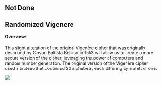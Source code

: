 ## Not Done

## Randomized Vigenere

#### Overview:

This slight alteration of the original Vigenère cipher that was originally described by Giovan Battista Bellaso in 1553 will allow us to create a more secure version of the cipher, leveraging the power of computers and random number generation. The original version of the Vigenère cipher used a tableau that contained 26 alphabets, each differing by a shift of one.

![](http://f.cl.ly/items/1g2X1j3t2H0N3o1z2T0h/vigenere_original.png)

